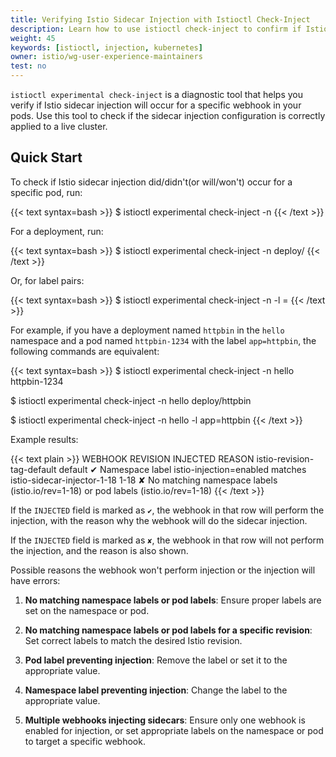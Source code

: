 ```yaml
---
title: Verifying Istio Sidecar Injection with Istioctl Check-Inject
description: Learn how to use istioctl check-inject to confirm if Istio sidecar injection is properly enabled for your deployments.
weight: 45
keywords: [istioctl, injection, kubernetes]
owner: istio/wg-user-experience-maintainers
test: no
---
```


`istioctl experimental check-inject` is a diagnostic tool that helps you verify if Istio sidecar injection will occur for a specific webhook in your pods. Use this tool to check if the sidecar injection configuration is correctly applied to a live cluster.

## Quick Start

To check if Istio sidecar injection did/didn't(or will/won't) occur for a specific pod, run:

{{< text syntax=bash >}}
$ istioctl experimental check-inject -n <namespace> <pod-name>
{{< /text >}}

For a deployment, run:

{{< text syntax=bash >}}
$ istioctl experimental check-inject -n <namespace> deploy/<deployment-name>
{{< /text >}}

Or, for label pairs:

{{< text syntax=bash >}}
$ istioctl experimental check-inject -n <namespace> -l <label-key>=<label-value>
{{< /text >}}

For example, if you have a deployment named `httpbin` in the `hello` namespace and a pod named `httpbin-1234` with the label `app=httpbin`, the following commands are equivalent:

{{< text syntax=bash >}}
$ istioctl experimental check-inject -n hello httpbin-1234

$ istioctl experimental check-inject -n hello deploy/httpbin

$ istioctl experimental check-inject -n hello -l app=httpbin
{{< /text >}}

Example results:

{{< text plain >}}
WEBHOOK                      REVISION  INJECTED      REASON
istio-revision-tag-default   default   ✔             Namespace label istio-injection=enabled matches
istio-sidecar-injector-1-18  1-18      ✘             No matching namespace labels (istio.io/rev=1-18) or pod labels (istio.io/rev=1-18)
{{< /text >}}

If the `INJECTED` field is marked as `✔`, the webhook in that row will perform the injection, with the reason why the webhook will do the sidecar injection.

If the `INJECTED` field is marked as `✘`, the webhook in that row will not perform the injection, and the reason is also shown.

Possible reasons the webhook won't perform injection or the injection will have errors:

1. **No matching namespace labels or pod labels**: Ensure proper labels are set on the namespace or pod.

1. **No matching namespace labels or pod labels for a specific revision**: Set correct labels to match the desired Istio revision.

1. **Pod label preventing injection**: Remove the label or set it to the appropriate value.

1. **Namespace label preventing injection**: Change the label to the appropriate value.

1. **Multiple webhooks injecting sidecars**: Ensure only one webhook is enabled for injection, or set appropriate labels on the namespace or pod to target a specific webhook.
